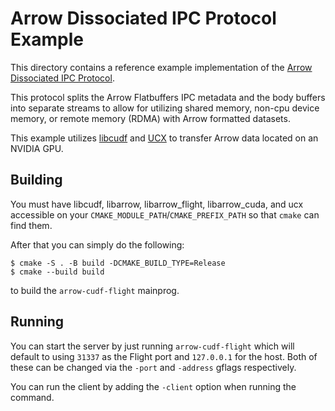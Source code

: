 <!---
  Licensed to the Apache Software Foundation (ASF) under one
  or more contributor license agreements.  See the NOTICE file
  distributed with this work for additional information
  regarding copyright ownership.  The ASF licenses this file
  to you under the Apache License, Version 2.0 (the
  "License"); you may not use this file except in compliance
  with the License.  You may obtain a copy of the License at

    http://www.apache.org/licenses/LICENSE-2.0

  Unless required by applicable law or agreed to in writing,
  software distributed under the License is distributed on an
  "AS IS" BASIS, WITHOUT WARRANTIES OR CONDITIONS OF ANY
  KIND, either express or implied.  See the License for the
  specific language governing permissions and limitations
  under the License.
-->

# Arrow Dissociated IPC Protocol Example

This directory contains a reference example implementation of the
[Arrow Dissociated IPC Protocol](https://arrow.apache.org/docs/dev/format/DissociatedIPC.html).

This protocol splits the Arrow Flatbuffers IPC metadata and the body buffers
into separate streams to allow for utilizing shared memory, non-cpu device
memory, or remote memory (RDMA) with Arrow formatted datasets.

This example utilizes [libcudf](https://docs.rapids.ai/api) and
[UCX](https://openucx.readthedocs.io/en/master/#) to transfer Arrow data
located on an NVIDIA GPU.

## Building

You must have libcudf, libarrow, libarrow_flight, libarrow_cuda, and ucx
accessible on your `CMAKE_MODULE_PATH`/`CMAKE_PREFIX_PATH` so that `cmake` can find them.

After that you can simply do the following:

```console
$ cmake -S . -B build -DCMAKE_BUILD_TYPE=Release
$ cmake --build build
```

to build the `arrow-cudf-flight` mainprog.

## Running

You can start the server by just running `arrow-cudf-flight` which will
default to using `31337` as the Flight port and `127.0.0.1` for the host.
Both of these can be changed via the `-port` and `-address` gflags
respectively.

You can run the client by adding the `-client` option when running the
command.
